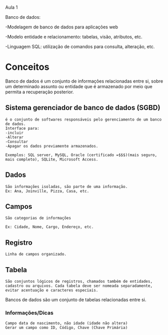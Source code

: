 Aula 1

Banco de dados:

-Modelagem de banco de dados para aplicações web

-Modelo entidade e relacionamento: tabelas, visão, atributos, etc.

-Linguagem SQL: utilização de comandos para consulta, alteração, etc.

# Conceitos
Banco de dados é um conjunto de informações relacionadas entre si, sobre um determinado assunto ou entidade que é armazenado por meio que permita a recuperação posterior.

## Sistema gerenciador de banco de dados (SGBD) 

````
é o conjunto de softwares responsáveis pelo gerenciamento de um banco de dados.
Interface para:
-incluir
-Alterar
-Consultar
-Apagar os dados previamente armazenados.
 
Exemplos: SQL server, MySQL, Oracle (certificado =$$$)(mais seguro, mais completo), SQLite, Microsoft Access.
````

## Dados
````
São informações isoladas, são parte de uma informação.
Ex: Ana, Joinville, Pizza, Casa, etc.
````

## Campos
````
São categorias de informações

Ex: Cidade, Nome, Cargo, Endereço, etc.
````
## Registro
````
Linha de campos organizado.
````

## Tabela

````
São conjuntos lógicos de registros, chamados também de entidades, cadastro ou arquivos. Cada tabela deve ser nomeada separadamente, evitar acentuação e caracteres especiais.
````
Bancos de dados são um conjunto de tabelas relacionadas entre si.


### Informações/Dicas
````
Campo data de nascimento, não idade (idade não altera)
Gerar um campo como ID, Código, Chave (Chave Primária)

````